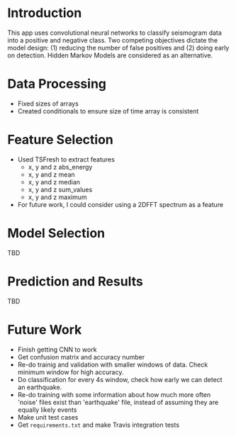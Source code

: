 # Introduction

This app uses convolutional neural networks to classify seismogram data into a positive and negative class. Two competing objectives dictate the model design: (1) reducing the number of false positives and (2) doing early on detection. Hidden Markov Models are considered as an alternative. 

# Data Processing

- Fixed sizes of arrays
- Created conditionals to ensure size of time array is consistent 

# Feature Selection

- Used TSFresh to extract features
    - x, y and z abs_energy
    - x, y and z mean 
    - x, y and z median
    - x, y and z sum_values
    - x, y and z maximum
- For future work, I could consider using a 2DFFT spectrum as a feature

# Model Selection

TBD

# Prediction and Results

TBD

# Future Work
- Finish getting CNN to work 
- Get confusion matrix and accuracy number
- Re-do trainig and validation with smaller windows of data. Check minimum window for high accuracy.
- Do classification for every 4s window, check how early we can detect an earthquake.
- Re-do training with some information about how much more often 'noise' files exist than 'earthquake' file, instead of assuming they are equally likely events
- Make unit test cases
- Get `requirements.txt` and make Travis integration tests
